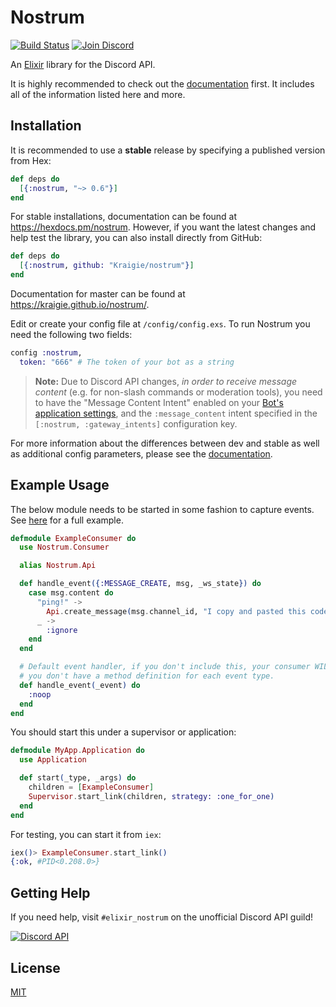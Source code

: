 # Nostrum

[![Build Status](https://github.com/Kraigie/nostrum/workflows/Test%20&%20Lint/badge.svg)](https://github.com/Kraigie/nostrum/actions)
[![Join Discord](https://img.shields.io/badge/discord-join-7289DA.svg)](https://discord.gg/2Bgn8nW)

An [Elixir](http://elixir-lang.org/) library for the Discord API.

It is highly recommended to check out the
[documentation](https://kraigie.github.io/nostrum/) first. It includes all of the
information listed here and more.

## Installation

It is recommended to use a **stable** release by specifying a published
version from Hex:

```elixir
def deps do
  [{:nostrum, "~> 0.6"}]
end
```

For stable installations, documentation can be found at
https://hexdocs.pm/nostrum. However, if you want the latest changes and help
test the library, you can also install directly from GitHub:

```elixir
def deps do
  [{:nostrum, github: "Kraigie/nostrum"}]
end
```

Documentation for master can be found at https://kraigie.github.io/nostrum/.

Edit or create your config file at `/config/config.exs`. To run Nostrum you
need the following two fields:

```elixir
config :nostrum,
  token: "666" # The token of your bot as a string
```

> **Note:** Due to Discord API changes, _in order to receive message content_ (e.g.
for non-slash commands or moderation tools), you need to have the "Message
Content Intent" enabled on your [Bot's application
settings](https://discord.com/developers/applications/), and the
`:message_content` intent specified in the `[:nostrum, :gateway_intents]`
configuration key.

For more information about the differences between dev and stable as well as
additional config parameters, please see the
[documentation](https://kraigie.github.io/nostrum/).

## Example Usage
The below module needs to be started in some fashion to capture events. See
[here](https://github.com/Kraigie/nostrum/blob/master/examples/event_consumer.ex)
for a full example.

```elixir
defmodule ExampleConsumer do
  use Nostrum.Consumer

  alias Nostrum.Api

  def handle_event({:MESSAGE_CREATE, msg, _ws_state}) do
    case msg.content do
      "ping!" ->
        Api.create_message(msg.channel_id, "I copy and pasted this code")
      _ ->
        :ignore
    end
  end

  # Default event handler, if you don't include this, your consumer WILL crash if
  # you don't have a method definition for each event type.
  def handle_event(_event) do
    :noop
  end
end
```

You should start this under a supervisor or application:

```elixir
defmodule MyApp.Application do
  use Application

  def start(_type, _args) do
    children = [ExampleConsumer]
    Supervisor.start_link(children, strategy: :one_for_one)
  end
end
```

For testing, you can start it from `iex`:

```elixir
iex()> ExampleConsumer.start_link()
{:ok, #PID<0.208.0>}
```

## Getting Help

If you need help, visit `#elixir_nostrum` on the unofficial Discord API guild!

[![Discord API](https://discord.com/api/guilds/81384788765712384/embed.png?style=banner3)](https://discord.gg/2Bgn8nW)

## License
[MIT](https://opensource.org/licenses/MIT)
